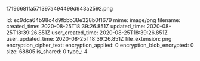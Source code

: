 f7196681fa571397a494499d943a2592.png

id: ec9dca64b98c4d9fbbb38e328b0f1679
mime: image/png
filename: 
created_time: 2020-08-25T18:39:26.851Z
updated_time: 2020-08-25T18:39:26.851Z
user_created_time: 2020-08-25T18:39:26.851Z
user_updated_time: 2020-08-25T18:39:26.851Z
file_extension: png
encryption_cipher_text: 
encryption_applied: 0
encryption_blob_encrypted: 0
size: 68805
is_shared: 0
type_: 4